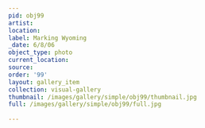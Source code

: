 ```yaml
---
pid: obj99
artist: 
location: 
label: Marking Wyoming
_date: 6/8/06
object_type: photo
current_location: 
source: 
order: '99'
layout: gallery_item
collection: visual-gallery
thumbnail: /images/gallery/simple/obj99/thumbnail.jpg
full: /images/gallery/simple/obj99/full.jpg
 
---
```

